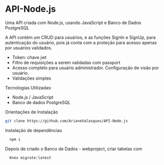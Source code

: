 # API-Node.js
Uma API criada com Node.js, usando JavaScript e Banco de Dados PostgreSQL

A API contém um CRUD para usuários, e as funções SignIn e SignUp, para autenticação do usuário, pois já conta com a proteção para acesso apenas por usuários validados.

- Token: chave jwt
- Filtro de requisições a serem validadas com passport
- Acesso completo para usuário administrador. Configuração de visão por usuário.
- Validações simples

Tecnologias Utilizadas: 
* Node.js / JavaScript
* Banco de dados PostgreSQL

Orientações de Instalação

```bash
git clone https://github.com/ArianeValasques/API-Node.js
```

Instalação de dependências

```bash
  npm i
```

Depois de criado o Banco de Dados - webproject, criar tabelas com 

```bash
  Knex migrate:latest
```
